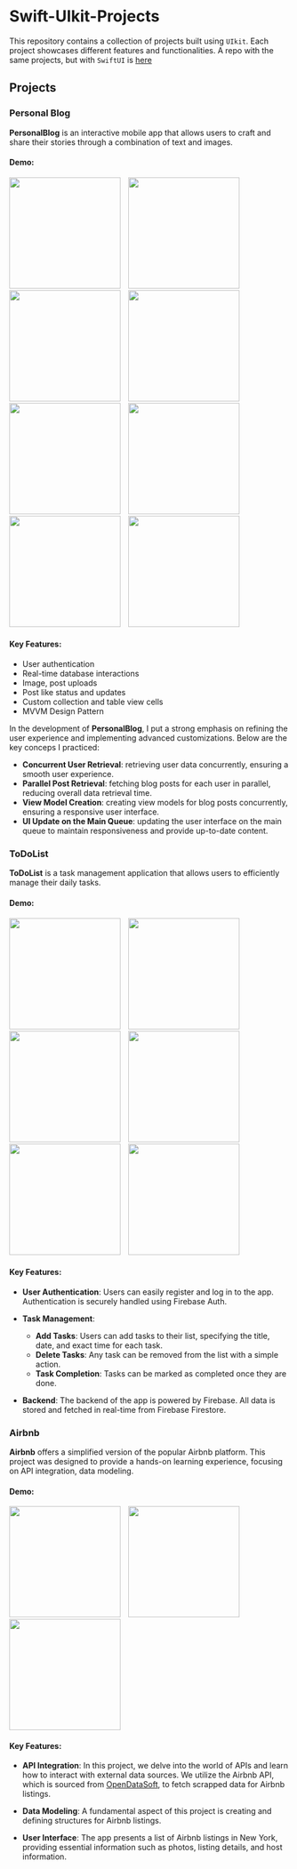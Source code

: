 # Swift-UIkit-Projects

This repository contains a collection of projects built using `UIkit`. Each project showcases different features and functionalities. A repo with the same projects, but with `SwiftUI` is [here](https://github.com/hyonbokan/SwiftUI-projects)

## Projects

### Personal Blog
**PersonalBlog** is an interactive mobile app that allows users to craft and share their stories through a combination of text and images.

#### Demo:

<p float="left">
  <img src="Project_img/PersonalBlog/1.png" width="200" style="margin-right: 10px;" />
  <img src="Project_img/PersonalBlog/2.png" width="200" style="margin-right: 10px;" />
  <img src="Project_img/PersonalBlog/3.png" width="200" style="margin-right: 10px;" /> 
  <img src="Project_img/PersonalBlog/4.png"width="200" style="margin-right: 10px;" />
  <img src="Project_img/PersonalBlog/5.png" width="200" style="margin-right: 10px;" />
  <img src="Project_img/PersonalBlog/6.png" width="200" style="margin-right: 10px;" />
  <img src="Project_img/PersonalBlog/7.png" width="200" style="margin-right: 10px;" />
  <img src="Project_img/PersonalBlog/demovideo.gif" width="200" style="margin-right: 10px;" />
</p>

#### Key Features:

- User authentication
- Real-time database interactions
- Image, post uploads
- Post like status and updates
- Custom collection and table view cells
- MVVM Design Pattern

In the development of **PersonalBlog**, I put a strong emphasis on refining the user experience and implementing advanced customizations. Below are the key conceps I practiced: 
- **Concurrent User Retrieval**: retrieving user data concurrently, ensuring a smooth user experience.
- **Parallel Post Retrieval**: fetching blog posts for each user in parallel, reducing overall data retrieval time.
- **View Model Creation**: creating view models for blog posts concurrently, ensuring a responsive user interface.
- **UI Update on the Main Queue**: updating the user interface on the main queue to maintain responsiveness and provide up-to-date content.

### ToDoList

**ToDoList** is a task management application that allows users to efficiently manage their daily tasks. 

#### Demo:

<p float="left">
  <img src="Project_img/ToDoList/1.png" width="200" style="margin-right: 10px;" />
  <img src="Project_img/ToDoList/2.png" width="200" style="margin-right: 10px;" />
  <img src="Project_img/ToDoList/3.png" width="200" style="margin-right: 10px;" /> 
  <img src="Project_img/ToDoList/4.png"width="200" style="margin-right: 10px;" />
  <img src="Project_img/ToDoList/5.png" width="200" style="margin-right: 10px;" />
  <img src="Project_img/ToDoList/demo.gif" width="200" style="margin-right: 10px;" />
</p>

#### Key Features:

- **User Authentication**: Users can easily register and log in to the app. Authentication is securely handled using Firebase Auth.
  
- **Task Management**: 
  - **Add Tasks**: Users can add tasks to their list, specifying the title, date, and exact time for each task.
  - **Delete Tasks**: Any task can be removed from the list with a simple action.
  - **Task Completion**: Tasks can be marked as completed once they are done.
  
- **Backend**: The backend of the app is powered by Firebase. All data is stored and fetched in real-time from Firebase Firestore.

### Airbnb

**Airbnb** offers a simplified version of the popular Airbnb platform. This project was designed to provide a hands-on learning experience, focusing on API integration, data modeling.

#### Demo:
<p float="left">
  <img src="Project_img/Airbnb/1.png" width="200" style="margin-right: 10px;" />
  <img src="Project_img/Airbnb/2.png" width="200" style="margin-right: 10px;" />
  <img src="Project_img/Airbnb/3.png" width="200" style="margin-right: 10px;" /> 
</p>

#### Key Features:

- **API Integration**: In this project, we delve into the world of APIs and learn how to interact with external data sources. We utilize the Airbnb API, which is sourced from [OpenDataSoft](https://public.opendatasoft.com/explore/dataset/airbnb-listings/table/?disjunctive.host_verifications&disjunctive.amenities&disjunctive.features), to fetch scrapped data for Airbnb listings.

- **Data Modeling**: A fundamental aspect of this project is creating and defining structures for Airbnb listings.

- **User Interface**: The app presents a list of Airbnb listings in New York, providing essential information such as photos, listing details, and host information.